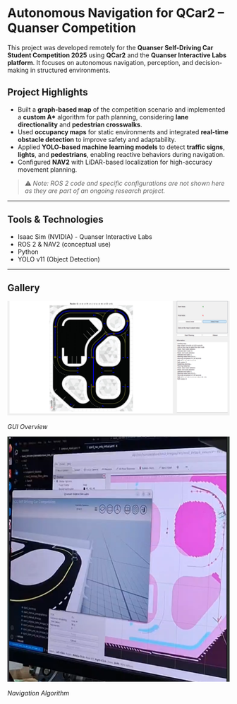 # Autonomous Navigation for QCar2 –  Quanser Competition

This project was developed remotely for the **Quanser Self-Driving Car Student Competition 2025** using **QCar2** and the **Quanser Interactive Labs platform**. It focuses on autonomous navigation, perception, and decision-making in structured environments.

## Project Highlights

- Built a **graph-based map** of the competition scenario and implemented a **custom A\*** algorithm for path planning, considering **lane directionality** and **pedestrian crosswalks**.
- Used **occupancy maps** for static environments and integrated **real-time obstacle detection** to improve safety and adaptability.
- Applied **YOLO-based machine learning models** to detect **traffic signs**, **lights**, and **pedestrians**, enabling reactive behaviors during navigation.
- Configured **NAV2** with LiDAR-based localization for high-accuracy movement planning.

> ⚠️ *Note: ROS 2 code and specific configurations are not shown here as they are part of an ongoing research project.*

---

## Tools & Technologies

- Isaac Sim (NVIDIA) - Quanser Interactive Labs
- ROS 2 & NAV2 (conceptual use)
- Python
- YOLO v11 (Object Detection)

---

## Gallery

![GUI Overview](./images_ACC2025/GUI.png)

*GUI Overview*

![Navigation Algorithm](./images_ACC2025/Navigation.png)

*Navigation Algorithm*
